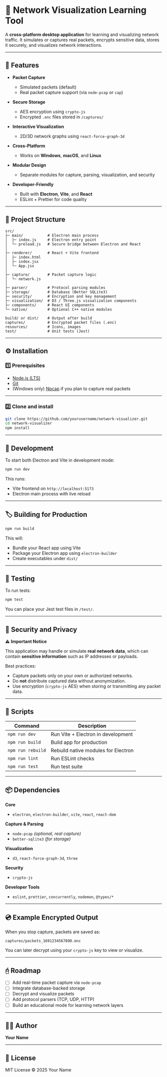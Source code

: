 # 🔸 Network Visualization Learning Tool

A **cross-platform desktop application** for learning and visualizing network traffic.
It simulates or captures real packets, encrypts sensitive data, stores it securely, and visualizes network interactions.

---

## 🚀 Features

- **Packet Capture**
  - Simulated packets (default)
  - Real packet capture support (via `node-pcap` or `cap`)

- **Secure Storage**
  - AES encryption using `crypto-js`
  - Encrypted `.enc` files stored in `/captures/`

- **Interactive Visualization**
  - 2D/3D network graphs using `react-force-graph-3d`

- **Cross-Platform**
  - Works on **Windows**, **macOS**, and **Linux**

- **Modular Design**
  - Separate modules for capture, parsing, visualization, and security

- **Developer-Friendly**
  - Built with **Electron**, **Vite**, and **React**
  - ESLint + Prettier for code quality

---

## 🧩 Project Structure

```
src/
├─ main/           # Electron main process
│  ├─ index.js     # Electron entry point
│  └─ preload.js   # Secure bridge between Electron and React
│
├─ renderer/       # React + Vite frontend
│  ├─ index.html
│  ├─ index.jsx
│  └─ App.jsx
│
├─ capture/        # Packet capture logic
│  └─ network.js
│
├─ parser/         # Protocol parsing modules
├─ storage/        # Database (Better SQLite3)
├─ security/       # Encryption and key management
├─ visualization/  # D3 / Three.js visualization components
├─ components/     # React UI components
└─ native/         # Optional C++ native modules

build/ or dist/    # Output after build
captures/          # Encrypted packet files (.enc)
resources/         # Icons, images
test/              # Unit tests (Jest)
```

---

## ⚙️ Installation

### 1️⃣ Prerequisites

- [Node.js (LTS)](https://nodejs.org/)
- [Git](https://git-scm.com/)
- (Windows only) [Npcap](https://npcap.com/) if you plan to capture real packets

---

### 2️⃣ Clone and install

```bash
git clone https://github.com/yourusername/network-visualizer.git
cd network-visualizer
npm install
```

---

## 🧬 Development

To start both Electron and Vite in development mode:

```bash
npm run dev
```

This runs:

- Vite frontend on `http://localhost:5173`
- Electron main process with live reload

---

## 🏷️ Building for Production

```bash
npm run build
```

This will:

- Bundle your React app using Vite
- Package your Electron app using `electron-builder`
- Create executables under `dist/`

---

## 🤪 Testing

To run tests:

```bash
npm test
```

You can place your Jest test files in `/test/`.

---

## 🔐 Security and Privacy

⚠️ **Important Notice**

This application may handle or simulate **real network data**, which can contain **sensitive information** such as IP addresses or payloads.

Best practices:

- Capture packets only on your own or authorized networks.
- Do **not** distribute captured data without anonymization.
- Use encryption (`crypto-js` AES) when storing or transmitting any packet data.

---

## 🧮 Scripts

| Command           | Description                         |
| ----------------- | ----------------------------------- |
| `npm run dev`     | Run Vite + Electron in development  |
| `npm run build`   | Build app for production            |
| `npm run rebuild` | Rebuild native modules for Electron |
| `npm run lint`    | Run ESLint checks                   |
| `npm run test`    | Run test suite                      |

---

## 📦 Dependencies

**Core**

- `electron`, `electron-builder`, `vite`, `react`, `react-dom`

**Capture & Parsing**

- `node-pcap` _(optional, real capture)_
- `better-sqlite3` _(for storage)_

**Visualization**

- `d3`, `react-force-graph-3d`, `three`

**Security**

- `crypto-js`

**Developer Tools**

- `eslint`, `prettier`, `concurrently`, `nodemon`, `@types/*`

---

## 💿 Example Encrypted Output

When you stop capture, packets are saved as:

```
captures/packets_1691234567890.enc
```

You can later decrypt using your `crypto-js` key to view or visualize.

---

## 🖯️ Roadmap

- [ ] Add real-time packet capture via `node-pcap`
- [ ] Integrate database-backed storage
- [ ] Decrypt and visualize packets
- [ ] Add protocol parsers (TCP, UDP, HTTP)
- [ ] Build an educational mode for learning network layers

---

## 🧑‍💻 Author

**Your Name**

<!--📧 [your.email@example.com](mailto:your.email@example.com)
🌐 [yourwebsite.dev](https://yourwebsite.dev) -->

---

## 📜 License

MIT License © 2025 Your Name
